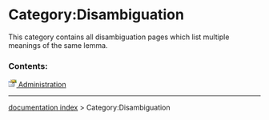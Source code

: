 # Category:Disambiguation
This category contains all disambiguation pages which list multiple meanings of the same lemma.

### Contents:

[<img src="images/Property.png" style="width:16px"> Administration](Category_Administration.md)

---
[documentation index](../README.md) > Category:Disambiguation
